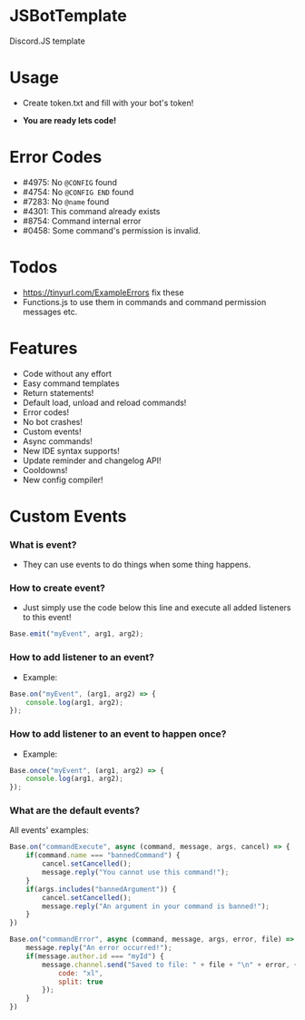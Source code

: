 # JSBotTemplate
Discord.JS template

# Usage

- Create token.txt and fill with your bot's token!

- **You are ready lets code!**

# Error Codes

- \#4975: No `@CONFIG` found
- \#4754: No `@CONFIG END` found
- \#7283: No `@name` found
- \#4301: This command already exists
- \#8754: Command internal error
- \#0458: Some command's permission is invalid.

# Todos

- https://tinyurl.com/ExampleErrors fix these
- Functions.js to use them in commands and command permission messages etc.

# Features

- Code without any effort
- Easy command templates
- Return statements!
- Default load, unload and reload commands!
- Error codes!
- No bot crashes!
- Custom events!
- Async commands!
- New IDE syntax supports!
- Update reminder and changelog API!
- Cooldowns!
- New config compiler!

# Custom Events

### What is event?

- They can use events to do things when some thing happens.

### How to create event?

- Just simply use the code below this line and execute all added listeners to this event!

```js
Base.emit("myEvent", arg1, arg2);
```

### How to add listener to an event?

- Example:
```js
Base.on("myEvent", (arg1, arg2) => {
    console.log(arg1, arg2);
});
```

### How to add listener to an event to happen once?

- Example:
```js
Base.once("myEvent", (arg1, arg2) => {
    console.log(arg1, arg2);
});
```

### What are the default events?

All events' examples:

```js
Base.on("commandExecute", async (command, message, args, cancel) => {
    if(command.name === "bannedCommand") {
        cancel.setCancelled();
        message.reply("You cannot use this command!");
    }
    if(args.includes("bannedArgument")) {
        cancel.setCancelled();
        message.reply("An argument in your command is banned!");
    }
})
```

```js
Base.on("commandError", async (command, message, args, error, file) => {
    message.reply("An error occurred!");
    if(message.author.id === "myId") {
        message.channel.send("Saved to file: " + file + "\n" + error, {
            code: "xl",
            split: true
        });
    }
})
```
